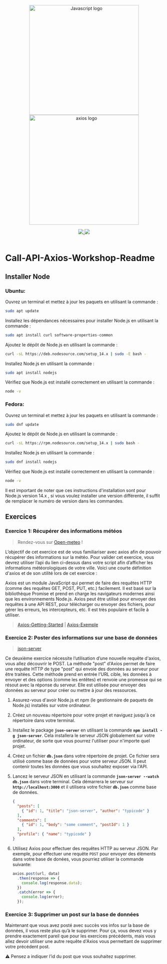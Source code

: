 <p align="center">
  <img src="https://upload.wikimedia.org/wikipedia/commons/thumb/9/99/Unofficial_JavaScript_logo_2.svg/2048px-Unofficial_JavaScript_logo_2.svg.png" width="350" alt="Javascript logo" />
  <br />
  <img src="https://upload.wikimedia.org/wikipedia/commons/thumb/d/d1/Axios_%28computer_library%29_logo.svg/1280px-Axios_%28computer_library%29_logo.svg.png" width="350" alt="axios logo" />
  
</p>
<p align="center">
  <a title="MIT License" href="LICENSE">
    <img src="https://img.shields.io/github/license/gridsome/gridsome.svg?style=flat-square&label=License&colorB=6cc24a">
  </a>
  <a title="Follow on Twitter" href="https://twitter.com/javascript">
    <img src="https://img.shields.io/twitter/follow/Javascript?style=social&label=Follow%20@Javascript">
  </a>
  <br />
  <br />
</p>

# Call-API-Axios-Workshop-Readme

## Installer Node

### Ubuntu:

Ouvrez un terminal et mettez à jour les paquets en utilisant la commande :

```bash
sudo apt update
```

Installez les dépendances nécessaires pour installer Node.js en utilisant la commande :

```bash
sudo apt install curl software-properties-common
```

Ajoutez le dépôt de Node.js en utilisant la commande :

```bash
curl -sL https://deb.nodesource.com/setup_14.x | sudo -E bash -
```

Installez Node.js en utilisant la commande :

```bash
sudo apt install nodejs
```

Vérifiez que Node.js est installé correctement en utilisant la commande :

```bash
node -v
```

### Fedora:

Ouvrez un terminal et mettez à jour les paquets en utilisant la commande :

```bash
sudo dnf update
```

Ajoutez le dépôt de Node.js en utilisant la commande :

```bash
curl -sL https://rpm.nodesource.com/setup_14.x | sudo bash -
```

Installez Node.js en utilisant la commande :

```bash
sudo dnf install nodejs
```

Vérifiez que Node.js est installé correctement en utilisant la commande :

```bash
node -v
```

Il est important de noter que ces instructions d'installation sont pour Node.js version 14.x , si vous voulez installer une version différente, il suffit de remplacer le numéro de version dans les commandes.

## Exercices

### Exercice 1: Récupérer des informations météos

> Rendez-vous sur [Open-meteo](https://open-meteo.com/en/docs) !

L’objectif de cet exercice est de vous familiariser avec axios afin de pouvoir récupérer des informations sur la météo. Pour valider cet exercice, vous devrez utiliser l’api du lien ci-dessus dans votre script afin d’afficher les informations météorologiques de votre ville. Voici une courte définition d'axios et de son utilité lors de cet exercice :

Axios est un module JavaScript qui permet de faire des requêtes HTTP (comme des requêtes GET, POST, PUT, etc.) facilement. Il est basé sur la bibliothèque Promise et prend en charge les navigateurs modernes ainsi que les environnements Node.js. Axios peut être utilisé pour envoyer des requêtes à une API REST, pour télécharger ou envoyer des fichiers, pour gérer les erreurs, les intercepteurs, etc. Il est très populaire et facile à utiliser.

> [Axios-Getting-Started](https://axios-http.com/docs/intro) | [Axios-Exemple](https://axios-http.com/docs/example)

### Exercice 2: Poster des informations sur une base de données

> [json-server](https://www.npmjs.com/package/json-server)

Ce deuxième exercice nécessite l’utilisation d’une nouvelle requête d'axios, vous allez découvrir le POST. La méthode "post" d'Axios permet de faire une requête HTTP de type "post" qui envoie des données au serveur pour être traitées. Cette méthode prend en entrée l'URL cible, les données à envoyer et des options (comme les entêtes) et renvoie une promesse qui se résout avec la réponse du serveur. Elle est utilisée pour envoyer des données au serveur pour créer ou mettre à jour des ressources.

1. Assurez-vous d'avoir Node.js et npm (le gestionnaire de paquets de Node.js) installés sur votre ordinateur.
2. Créez un nouveau répertoire pour votre projet et naviguez jusqu'à ce répertoire dans votre terminal.
3. Installez le package **`json-server`** en utilisant la commande **`npm install -g json-server`**. Cela installera le serveur JSON globalement sur votre ordinateur, de sorte que vous pourrez l'utiliser pour n'importe quel projet.
4. Créez un fichier **`db.json`** dans votre répertoire de projet. Ce fichier sera utilisé comme base de données pour votre serveur JSON. Il peut contenir toutes les données que vous souhaitez exposer via l'API.
5. Lancez le serveur JSON en utilisant la commande **`json-server --watch db.json`** dans votre terminal. Cela démarrera le serveur sur **`http://localhost:3000`** et il utilisera votre fichier **`db.json`** comme base de données.
    
    ```json
    {
      "posts": [
        { "id": 1, "title": "json-server", "author": "typicode" }
      ],
      "comments": [
        { "id": 1, "body": "some comment", "postId": 1 }
      ],
      "profile": { "name": "typicode" }
    }
    ```
    
6. Utilisez Axios pour effectuer des requêtes HTTP au serveur JSON. Par exemple, pour effectuer une requête `POST` pour envoyer des éléments dans votre base de donées, vous pourriez utiliser la commande suivante:

    ```javascript
    axios.post(url, data)
      .then(response => {
        console.log(response.data);
      })
      .catch(error => {
        console.log(error);
      });
    ```
### Exercice 3: Supprimer un post sur la base de données

Maintenant que vous avez posté avec succès vos infos sur la base de données, il vous reste plus qu’à le supprimer. Pour ça, vous devez vous y prendre exactement pareil que pour les exercices précédents, mais vous allez devoir utiliser une autre requête d'Axios vous permettant de supprimer votre précédent post.

⚠️ Pensez a indiquer l’id du post que vous souhaitez supprimer.
